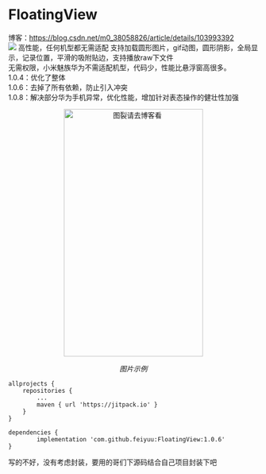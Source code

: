 # FloatingView
博客：https://blog.csdn.net/m0_38058826/article/details/103993392  
 [![](https://jitpack.io/v/feiyuu/FloatingView.svg)](https://jitpack.io/#feiyuu/FloatingView) 高性能，任何机型都无需适配
支持加载圆形图片，gif动图，圆形阴影，全局显示，记录位置，平滑的吸附贴边，支持播放raw下文件  
无需权限，小米魅族华为不需适配机型，代码少，性能比悬浮窗高很多。  
1.0.4：优化了整体  
1.0.6：去掉了所有依赖，防止引入冲突  
1.0.8：解决部分华为手机异常，优化性能，增加针对表态操作的健壮性加强  

<p align="center">
	<img src="https://github.com/feiyuu/FloatingView/blob/master/untitled.gif" alt="图裂请去博客看"  width="280" height="498">
	<p align="center">
		<em>图片示例</em>
	</p>
</p>

	allprojects {
		repositories {
			...
			maven { url 'https://jitpack.io' }
		}
	}

	dependencies {
	        implementation 'com.github.feiyuu:FloatingView:1.0.6'
	}
写的不好，没有考虑封装，要用的哥们下源码结合自己项目封装下吧
